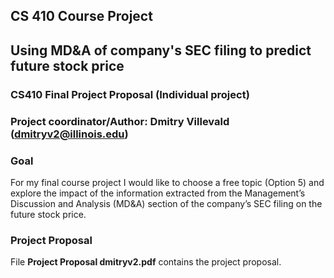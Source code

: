 ## CS 410 Course Project

## Using MD&A of company's SEC filing to predict future stock price
### CS410 Final Project Proposal (Individual project)
### Project coordinator/Author: Dmitry Villevald (dmitryv2@illinois.edu)

### Goal
For my final course project I would like to choose a free topic (Option 5) and explore the impact of the information extracted from the Management’s Discussion and Analysis (MD&A) section of the company’s SEC filing on the future stock price.

### Project Proposal
File **Project Proposal dmitryv2.pdf** contains the project proposal.
